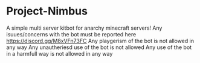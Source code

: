 # Project-Nimbus
A simple multi server kitbot for anarchy minecraft servers!
Any isuues/concerns with the bot must be reported here https://discord.gg/M8xVFn73FC
Any playgerism of the bot is not allowed in any way
Any unautheriesd use of the bot is not allowed
Any use of the bot in a harmfull way is not allowed in any way

